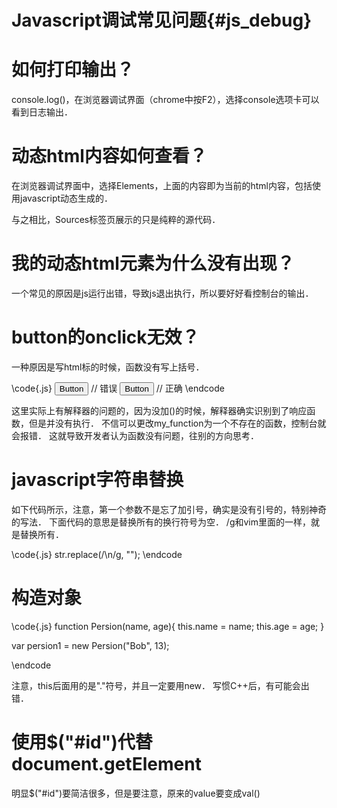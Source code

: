 Javascript调试常见问题{#js_debug}
===============================


# 如何打印输出？
console.log()，在浏览器调试界面（chrome中按F2），选择console选项卡可以看到日志输出．


# 动态html内容如何查看？
在浏览器调试界面中，选择Elements，上面的内容即为当前的html内容，包括使用javascript动态生成的．

与之相比，Sources标签页展示的只是纯粹的源代码．


# 我的动态html元素为什么没有出现？

一个常见的原因是js运行出错，导致js退出执行，所以要好好看控制台的输出．


# button的onclick无效？

一种原因是写html标的时候，函数没有写上括号．

\code{.js}
<button onclick="my_function"> Button </button>     // 错误
<button onclick="my_function()"> Button </button>     // 正确
\endcode

这里实际上有解释器的问题的，因为没加()的时候，解释器确实识别到了响应函数，但是并没有执行．
不信可以更改my_function为一个不存在的函数，控制台就会报错．
这就导致开发者认为函数没有问题，往别的方向思考．


# javascript字符串替换

如下代码所示，注意，第一个参数不是忘了加引号，确实是没有引号的，特别神奇的写法．
下面代码的意思是替换所有的换行符号为空．
/g和vim里面的一样，就是替换所有．

\code{.js}
    str.replace(/\n/g, "");
\endcode


# 构造对象

\code{.js}
function Persion(name, age){
    this.name = name;
    this.age = age;
}

var persion1 = new Persion("Bob", 13);

\endcode

注意，this后面用的是"."符号，并且一定要用new．
写惯C++后，有可能会出错．


# 使用$("#id")代替document.getElement

明显$("#id")要简洁很多，但是要注意，原来的value要变成val()